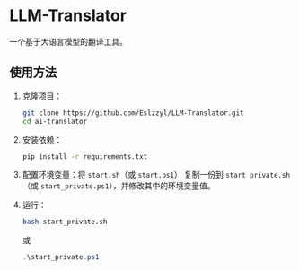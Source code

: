 # LLM-Translator

一个基于大语言模型的翻译工具。

## 使用方法

1. 克隆项目：
    ```bash
    git clone https://github.com/Eslzzyl/LLM-Translator.git
    cd ai-translator
    ```

2. 安装依赖：
    ```bash
    pip install -r requirements.txt
    ```

3. 配置环境变量：将 `start.sh`（或 `start.ps1`） 复制一份到 `start_private.sh`（或 `start_private.ps1`），并修改其中的环境变量值。

4. 运行：
    ```bash
    bash start_private.sh
    ```

    或
    ```powershell
    .\start_private.ps1
    ```
